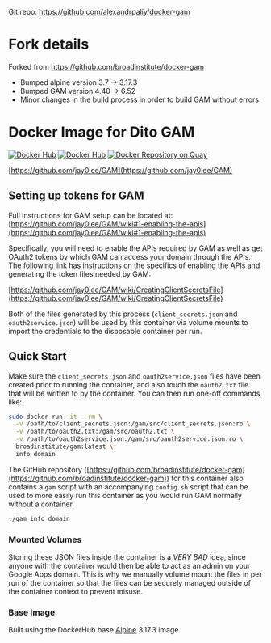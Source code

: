 Git repo: https://github.com/alexandrpaliy/docker-gam

# Fork details
Forked from https://github.com/broadinstitute/docker-gam
* Bumped alpine version 3.7 -> 3.17.3
* Bumped GAM version 4.40 -> 6.52
* Minor changes in the build process in order to build GAM without errors

# Docker Image for Dito GAM

[![Docker Hub](https://img.shields.io/docker/pulls/broadinstitute/gam.svg)](https://hub.docker.com/r/broadinstitute/gam/)
[![Docker Hub](https://img.shields.io/docker/build/broadinstitute/gam.svg)](https://hub.docker.com/r/broadinstitute/gam/)
[![Docker Repository on Quay](https://quay.io/repository/broadinstitute/gam/status "Docker Repository on Quay")](https://quay.io/repository/broadinstitute/gam)

[https://github.com/jay0lee/GAM](https://github.com/jay0lee/GAM)

## Setting up tokens for GAM

Full instructions for GAM setup can be located at: [https://github.com/jay0lee/GAM/wiki#1-enabling-the-apis](https://github.com/jay0lee/GAM/wiki#1-enabling-the-apis)

Specifically, you will need to enable the APIs required by GAM as well as get OAuth2 tokens by which GAM can access your domain through the APIs.  The following link has instructions on the specifics of enabling the APIs and generating the token files needed by GAM:

[https://github.com/jay0lee/GAM/wiki/CreatingClientSecretsFile](https://github.com/jay0lee/GAM/wiki/CreatingClientSecretsFile)

Both of the files generated by this process (`client_secrets.json` and `oauth2service.json`) will be used by this container via volume mounts to import the credentials to the disposable container per run.

## Quick Start

Make sure the `client_secrets.json` and `oauth2service.json` files have been created prior to running the container, and also touch the `oauth2.txt` file that will be written to by the container.  You can then run one-off commands like:

```sh
sudo docker run -it --rm \
  -v /path/to/client_secrets.json:/gam/src/client_secrets.json:ro \
  -v /path/to/oauth2.txt:/gam/src/oauth2.txt \
  -v /path/to/oauth2service.json:/gam/src/oauth2service.json:ro \
  broadinstitute/gam:latest \
  info domain
```

The GitHub repository ([https://github.com/broadinstitute/docker-gam](https://github.com/broadinstitute/docker-gam)) for this container also contains a `gam` script with an accompanying `config.sh` script that can be used to more easily run this container as you would run GAM normally without a container.

```sh
./gam info domain
```

### Mounted Volumes

Storing these JSON files inside the container is a *VERY BAD* idea, since anyone with the container would then be able to act as an admin on your Google Apps domain.  This is why we manually volume mount the files in per run of the container so that the files can be securely managed outside of the container context to prevent misuse.

### Base Image

Built using the DockerHub base [Alpine](https://hub.docker.com/r/library/alpine/) 3.17.3 image
